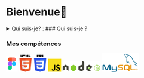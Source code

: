 
# Bienvenue👋
<details>
  <summary>Qui suis-je? : ### Qui suis-je ?</summary>

Je suis Eva, une passionnée de 19 ans axée sur l'informatique, le développement, le design et les jeux vidéo. Mon parcours se construit autour de la création de mondes numériques, alliant autonomie dans mes projets personnels et collaboration pour apprendre des autres. Ma démarche équilibrée reflète ma volonté d'innover. Je m'engage à progresser constamment dans cet univers en constante évolution, prête à relever les défis pour apprendre, explorer et créer.

</details>


### Mes compétences<br>

<div class="logo">
  <img src="LOGO/figmaa.png" style="width: 30px;">
  <img src="LOGO/html.png" style="width: 35px;">
  <img src="LOGO/css.png" style="width: 35px;">
  <img src="LOGO/js.png" style="width: 35px;">
  <img src="LOGO/nodejs.png" style="width: 100px;">
  <img src="LOGO/mysql.png" style="width: 100px;">
</div>

<!--
**eva-dpr2004/eva-dpr2004** is a ✨ _special_ ✨ repository because its `README.md` (this file) appears on your GitHub profile.

Here are some ideas to get you started:
- 🔭 I’m currently working on ...
- 🌱 I’m currently learning ...
- 👯 I’m looking to collaborate on ...
- 🤔 I’m looking for help with ...
- 💬 Ask me about ...
- 📫 How to reach me: ...
- 😄 Pronouns: ...
- ⚡ Fun fact: ...
-->
